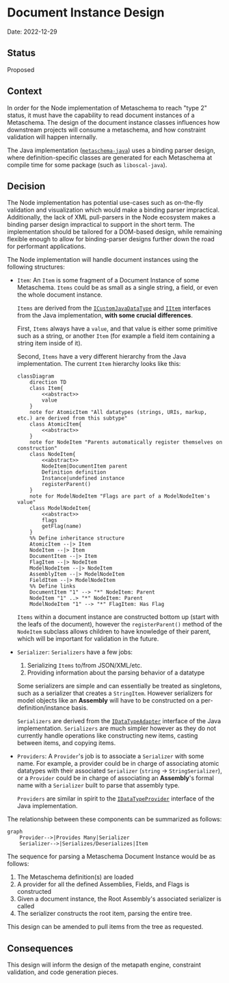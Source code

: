 # Document Instance Design

Date: 2022-12-29

## Status

Proposed

## Context

In order for the Node implementation of Metaschema to reach "type 2" status, it must have the capability to read document instances of a Metaschema.
The design of the document instance classes influences how downstream projects will consume a metaschema, and how constraint validation will happen internally.

The Java implementation ([`metaschema-java`](https://github.com/usnistgov/metaschema-java)) uses a binding parser design, where definition-specific classes are generated for each Metaschema at compile time for some package (such as `liboscal-java`).

## Decision

The Node implementation has potential use-cases such as on-the-fly validation and visualization which would make a binding parser impractical.
Additionally, the lack of XML pull-parsers in the Node ecosystem makes a binding parser design impractical to support in the short term.
The implementation should be tailored for a DOM-based design, while remaining flexible enough to allow for binding-parser designs further down the road for performant applications.

The Node implementation will handle document instances using the following structures:

-   `Item`: An `Item` is some fragment of a Document Instance of some Metaschema.
    `Items` could be as small as a single string, a field, or even the whole document instance.

    `Items` are derived from the [`ICustomJavaDataType`](https://github.com/usnistgov/metaschema-java/blob/main/metaschema-model-common/src/main/java/gov/nist/secauto/metaschema/model/common/datatype/ICustomJavaDataType.java) and [`IItem`](https://github.com/usnistgov/metaschema-java/blob/main/metaschema-model-common/src/main/java/gov/nist/secauto/metaschema/model/common/metapath/item/IItem.java) interfaces from the Java implementation, **with some crucial differences**.

    First, `Items` always have a `value`, and that value is either some primitive such as a string, or another `Item` (for example a field item containing a string item inside of it).

    Second, `Items` have a very different hierarchy from the Java implementation. The current `Item` hierarchy looks like this:

    ```mermaid
    classDiagram
        direction TD
        class Item{
            <<abstract>>
            value
        }
        note for AtomicItem "All datatypes (strings, URIs, markup, etc.) are derived from this subtype"
        class AtomicItem{
            <<abstract>>
        }
        note for NodeItem "Parents automatically register themselves on construction"
        class NodeItem{
            <<abstract>>
            NodeItem|DocumentItem parent
            Definition definition
            Instance|undefined instance
            registerParent()
        }
        note for ModelNodeItem "Flags are part of a ModelNodeItem's value"
        class ModelNodeItem{
            <<abstract>>
            flags
            getFlag(name)
        }
        %% Define inheritance structure
        AtomicItem --|> Item
        NodeItem --|> Item
        DocumentItem --|> Item
        FlagItem --|> NodeItem
        ModelNodeItem --|> NodeItem
        AssemblyItem --|> ModelNodeItem
        FieldItem --|> ModelNodeItem
        %% Define links
        DocumentItem "1" --> "*" NodeItem: Parent
        NodeItem "1" ..> "*" NodeItem: Parent
        ModelNodeItem "1" --> "*" FlagItem: Has Flag
    ```

    `Items` within a document instance are constructed bottom up (start with the leafs of the document), however the `registerParent()` method of the `NodeItem` subclass allows children to have knowledge of their parent, which will be important for validation in the future.

-   `Serializer`: `Serializers` have a few jobs:

    1. Serializing `Items` to/from JSON/XML/etc.
    1. Providing information about the parsing behavior of a datatype

    Some serializers are simple and can essentially be treated as singletons, such as a serializer that creates a `StringItem`.
    However serializers for model objects like an **Assembly** will have to be constructed on a per-definition/instance basis.

    `Serializers` are derived from the [`IDataTypeAdapter`](https://github.com/usnistgov/metaschema-java/blob/main/metaschema-model-common/src/main/java/gov/nist/secauto/metaschema/model/common/datatype/IDataTypeAdapter.java) interface of the Java implementation.
    `Serializers` are much simpler however as they do not currently handle operations like constructing new items, casting between items, and copying items.

-   `Providers`: A `Provider`'s job is to associate a `Serializer` with some name.
    For example, a provider could be in charge of associating atomic datatypes with their associated `Serializer` (`string` -> `StringSerializer`), or a `Provider` could be in charge of associating an **Assembly**'s formal name with a `Serializer` built to parse that assembly type.

    `Providers` are similar in spirit to the [`IDataTypeProvider`](https://github.com/usnistgov/metaschema-java/blob/main/metaschema-model-common/src/main/java/gov/nist/secauto/metaschema/model/common/datatype/IDataTypeProvider.java) interface of the Java implementation.

The relationship between these components can be summarized as follows:

```mermaid
graph
    Provider-->|Provides Many|Serializer
    Serializer-->|Serializes/Deserializes|Item
```

The sequence for parsing a Metaschema Document Instance would be as follows:

1. The Metaschema definition(s) are loaded
2. A provider for all the defined Assemblies, Fields, and Flags is constructed
3. Given a document instance, the Root Assembly's associated serializer is called
4. The serializer constructs the root item, parsing the entire tree.

This design can be amended to pull items from the tree as requested.

## Consequences

This design will inform the design of the metapath engine, constraint validation, and code generation pieces.
